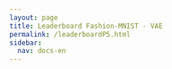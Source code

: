 ```yaml
---
layout: page
title: Leaderboard Fashion-MNIST - VAE
permalink: /leaderboardP5.html
sidebar:
  nav: docs-en
---
```

